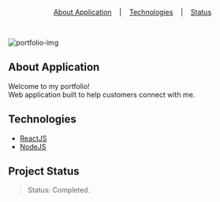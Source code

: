 <p align="center">
<a href="#about-application">About Application</a>
&nbsp;&nbsp;&nbsp;|&nbsp;&nbsp;&nbsp;
<a href="#technologies">Technologies</a>
&nbsp;&nbsp;&nbsp;|&nbsp;&nbsp;&nbsp;
<a href="#status">Status</a>
</p>

</br>

![portfolio-img](https://user-images.githubusercontent.com/72872854/191133747-a1c58735-7098-4006-a778-4b2e0ca78ddd.png)

## About Application
Welcome to my portfolio!\
Web application built to help customers connect with me.

## Technologies
  - [ReactJS](https://reactjs.org/)
  - [NodeJS](https://nodejs.org/)

## Project Status

> Status: Completed.
